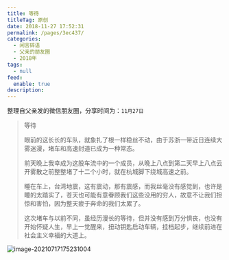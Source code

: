 ```yaml
---
title: 等待
titleTag: 原创
date: 2018-11-27 17:52:31
permalink: /pages/3ec437/
categories: 
  - 闲言碎语
  - 父亲的朋友圈
  - 2018年
tags: 
  - null
feed: 
  enable: true
description: 
---
```

整理自父亲发的微信朋友圈，分享时间为：`11月27日`

> 等待
>
> 眼前的这长长的车队，就象扎了根一样稳丝不动，由于苏浙一带近日连续大雾迷漫，堵车和高速封道已成为一种常态。
>
> 前天晚上我幸成为这股车流中的一个成员，从晚上八点到第二天早上八点云开雾散之前整整堵了十二个小时，就在杭城脚下绕城高速之前。
>
> 睡在车上，台湾地震，这有震动，那有震感，而我丝毫没有感觉到，也许是睡的太踏实了，苍天也可能有意眷顾我们这些没用的穷人，故意不让我们担惊和害怕，因为整天疲于奔命的我们太累了。
>
> 这次堵车与以前不同，虽经历漫长的等待，但并没有感到万分惧丧，也没有开始怀疑人生，早上一觉醒来，扭动钥匙启动车辆，挂档起步，继续前进在社会主义幸福的大道上。

![image-20210717175231004](http://t.eryajf.net/imgs/2021/09/3f49aea416f57050.jpg)